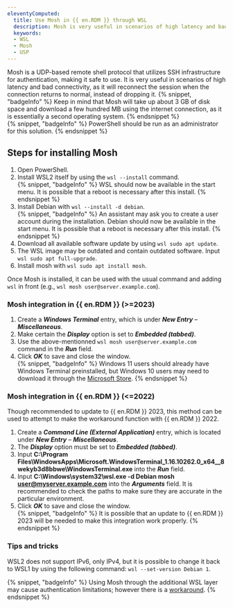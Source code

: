 ```yaml
---
eleventyComputed:
  title: Use Mosh in {{ en.RDM }} through WSL
  description: Mosh is very useful in scenarios of high latency and bad connectivity, as it will reconnect the session when the connection returns to normal, instead of dropping it
  keywords: 
  - WSL
  - Mosh
  - USP
---
```

Mosh is a UDP-based remote shell protocol that utilizes SSH infrastructure for authentication, making it safe to use. It is very useful in scenarios of high latency and bad connectivity, as it will reconnect the session when the connection returns to normal, instead of dropping it.
{% snippet, "badgeInfo" %}
Keep in mind that Mosh will take up about 3 GB of disk space and download a few hundred MB using the internet connection, as it is essentially a second operating system.
{% endsnippet %}  
{% snippet, "badgeInfo" %}
PowerShell should be run as an administrator for this solution.
{% endsnippet %}

## Steps for installing Mosh
1. Open PowerShell.
1. Install WSL2 itself by using the `wsl --install` command.  
   {% snippet, "badgeInfo" %}
   WSL should now be available in the start menu. It is possible that a reboot is necessary after this install.
   {% endsnippet %}
1. Install Debian with `wsl --install -d debian`.  
   {% snippet, "badgeInfo" %}
   An assistant may ask you to create a user account during the installation. Debian should now be available in the start menu. It is possible that a reboot is necessary after this install.
   {% endsnippet %}
1. Download all available software update by using `wsl sudo apt update`.
1. The WSL image may be outdated and contain outdated software. Input `wsl sudo apt full-upgrade`.
1. Install mosh with `wsl sudo apt install mosh`.

Once Mosh is installed, it can be used with the usual command and adding `wsl` in front (e.g., `wsl mosh user@server.example.com`).

### Mosh integration in {{ en.RDM }} (>=2023)
1. Create a ***Windows Terminal*** entry, which is under ***New Entry*** – ***Miscellaneous***.
1. Make certain the ***Display*** option is set to ***Embedded (tabbed)***.
1. Use the above-mentionned `wsl mosh user@server.example.com` command in the ***Run*** field.
1. Click ***OK*** to save and close the window.  
   {% snippet, "badgeInfo" %}
   Windows 11 users should already have Windows Terminal preinstalled, but Windows 10 users may need to download it through the [Microsoft Store](https://apps.microsoft.com/store/detail/windows-terminal/9N0DX20HK701).
   {% endsnippet %}

### Mosh integration in {{ en.RDM }} (<=2022)
Though recommended to update to {{ en.RDM }} 2023, this method can be used to attempt to make the workaround function with {{ en.RDM }} 2022.
1. Create a ***Command Line (External Application)*** entry, which is located  under ***New Entry*** – ***Miscellaneous***.
1. The ***Display*** option must be set to ***Embedded (tabbed)***.
1. Input **C:\Program Files\WindowsApps\Microsoft.WindowsTerminal_1.16.10262.0_x64__8wekyb3d8bbwe\WindowsTerminal.exe** into the ***Run*** field.
1. Input **C:\Windows\system32\wsl.exe -d Debian mosh user@myserver.example.com** into the ***Arguments*** field. It is recommended to check the paths to make sure they are accurate in the particular environment.
1. Click ***OK*** to save and close the window.  
{% snippet, "badgeInfo" %}
It is possible that an update to {{ en.RDM }} 2023 will be needed to make this integration work properly.
{% endsnippet %}

### Tips and tricks
WSL2 does not support IPv6, only IPv4, but it is possible to change it back to WSL1 by using the following command: `wsl --set-version Debian 1`.

{% snippet, "badgeInfo" %}
Using Mosh through the additional WSL layer may cause authentication limitations; however there is a [workaround](https://forum.devolutions.net/topics/37256/support-for-mosh#175076).
{% endsnippet %}
